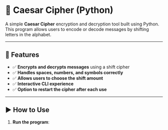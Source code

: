# 🔐 Caesar Cipher (Python)

A simple **Caesar Cipher** encryption and decryption tool built using Python. This program allows users to encode or decode messages by shifting letters in the alphabet.

---

## 📌 Features  

- ✅ **Encrypts and decrypts messages** using a shift cipher  
- ✅ **Handles spaces, numbers, and symbols correctly**  
- ✅ **Allows users to choose the shift amount**  
- ✅ **Interactive CLI experience**  
- ✅ **Option to restart the cipher after each use**  

---

## ▶️ How to Use  

1. **Run the program**:  
   ```sh
  
